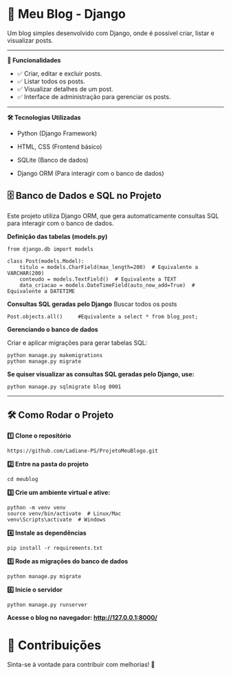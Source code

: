 

# 📝 Meu Blog - Django
Um blog simples desenvolvido com Django, onde é possível criar, listar e visualizar posts.

---

**🚀 Funcionalidades**
- ✅ Criar, editar e excluir posts.
- ✅ Listar todos os posts.
- ✅ Visualizar detalhes de um post.
- ✅ Interface de administração para gerenciar os posts.

---
**🛠️ Tecnologias Utilizadas** 

- Python (Django Framework)

- HTML, CSS (Frontend básico)

- SQLite (Banco de dados)

- Django ORM (Para interagir com o banco de dados)



## 🗄️ Banco de Dados e SQL no Projeto
Este projeto utiliza Django ORM, que gera automaticamente consultas SQL para interagir com o banco de dados.

**Definição das tabelas (models.py)**

```
from django.db import models

class Post(models.Model):
    titulo = models.CharField(max_length=200)  # Equivalente a VARCHAR(200)
    conteudo = models.TextField()  # Equivalente a TEXT
    data_criacao = models.DateTimeField(auto_now_add=True)  # Equivalente a DATETIME

```
**Consultas SQL geradas pelo Django**
Buscar todos os posts

```
Post.objects.all()     #Equivalente a select * from blog_post;
```
**Gerenciando o banco de dados**

Criar e aplicar migrações para gerar tabelas SQL:
```
python manage.py makemigrations
python manage.py migrate

```
**Se quiser visualizar as consultas SQL geradas pelo Django, use:**
```
python manage.py sqlmigrate blog 0001
```
---

## 🛠️ Como Rodar o Projeto

**1️⃣ Clone o repositório**

```
https://github.com/Ladiane-PS/ProjetoMeuBlogo.git

```

**2️⃣ Entre na pasta do projeto**

```
cd meublog
```


**3️⃣ Crie um ambiente virtual e ative:**

```
python -m venv venv
source venv/bin/activate  # Linux/Mac
venv\Scripts\activate  # Windows
```

**4️⃣ Instale as dependências**

```
pip install -r requirements.txt
```

**5️⃣ Rode as migrações do banco de dados**

```
python manage.py migrate
```

**6️⃣ Inicie o servidor**

```
python manage.py runserver
```
**Acesse o blog no navegador: http://127.0.0.1:8000/**

# 📌 Contribuições

Sinta-se à vontade para contribuir com melhorias! 🚀